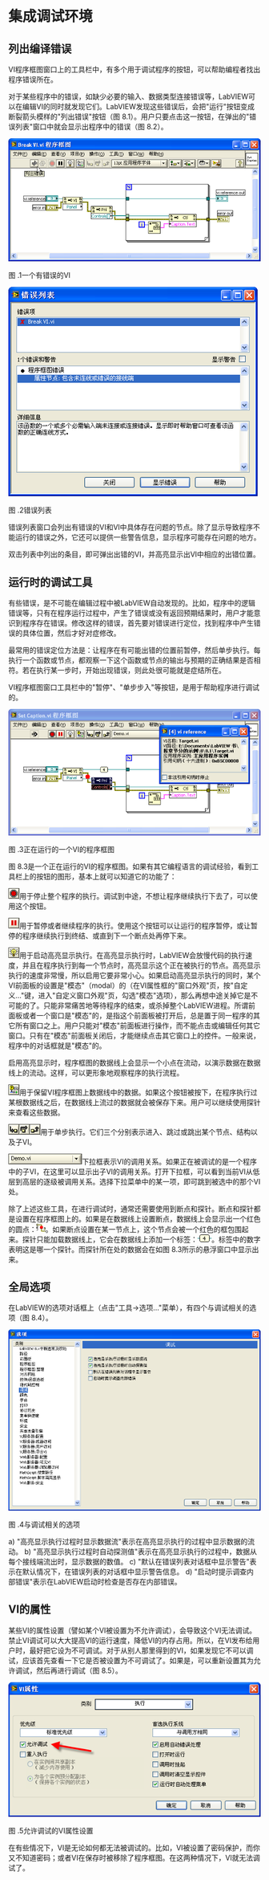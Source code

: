 # 集成调试环境

## 列出编译错误

VI程序框图窗口上的工具栏中，有多个用于调试程序的按钮，可以帮助编程者找出程序错误所在。

对于某些程序中的错误，如缺少必要的输入、数据类型连接错误等，LabVIEW可以在编辑VI的同时就发现它们。LabVIEW发现这些错误后，会把"运行"按钮变成断裂箭头模样的"列出错误"按钮（图
8.1）。用户只要点击这一按钮，在弹出的"错误列表"窗口中就会显示出程序中的错误（图
8.2）。

![](images/image478.png)

图 .1一个有错误的VI

![](images/image479.png)

图 .2错误列表

错误列表窗口会列出有错误的VI和VI中具体存在问题的节点。除了显示导致程序不能运行的错误之外，它还可以提供一些警告信息，显示程序可能存在问题的地方。

双击列表中列出的条目，即可弹出出错的VI，并高亮显示出VI中相应的出错位置。

## 运行时的调试工具

有些错误，是不可能在编辑过程中被LabVIEW自动发现的。比如，程序中的逻辑错误等，只有在程序运行过程中，产生了错误或没有返回预期结果时，用户才能意识到程序存在错误。修改这样的错误，首先要对错误进行定位，找到程序中产生错误的具体位置，然后才好对症修改。

最常用的错误定位方法是：让程序在有可能出错的位置前暂停，然后单步执行。每执行一个函数或节点，都观察一下这个函数或节点的输出与预期的正确结果是否相符。若在执行某一步时，开始出现错误，则此处很可能就是症结所在。

VI程序框图窗口工具栏中的"暂停"、"单步步入"等按钮，是用于帮助程序进行调试的。

![](images/image480.png)

图 .3正在运行的一个VI的程序框图

图
8.3是一个正在运行的VI的程序框图。如果有其它编程语言的调试经验，看到工具栏上的按钮的图形，基本上就可以知道它的功能了：

![](images/image481.png)用于停止整个程序的执行。调试到中途，不想让程序继续执行下去了，可以使用这个按钮。

![](images/image482.png)用于暂停或者继续程序的执行。使用这个按钮可以让运行的程序暂停，或让暂停的程序继续执行到终结、或直到下一个断点处再停下来。

![](images/image483.png)用于启动高亮显示执行。在高亮显示执行时，LabVIEW会放慢代码的执行速度，并且在程序执行到每一个节点时，高亮显示这个正在被执行的节点。高亮显示执行的速度非常慢，所以启用它要非常小心。如果启动高亮显示执行的同时，某个VI前面板的设置是"模态"（modal）的（在VI属性框的"窗口外观"页，按"自定义..."键，进入"自定义窗口外观"页，勾选"模态"选项），那么再想中途关掉它是不可能的了。只能非常痛苦地等待程序的结束，或杀掉整个LabVIEW进程。所谓前面板或者一个窗口是"模态"的，是指这个前面板被打开后，总是置于同一程序的其它所有窗口之上。用户只能对"模态"前面板进行操作，而不能点击或编辑任何其它窗口。只有在"模态"前面板关闭后，才能继续点击其它窗口上的控件。一般来说，程序中的对话框就是"模态"的。

启用高亮显示时，程序框图的数据线上会显示一个小点在流动，以演示数据在数据线上的流动。这样，可以更形象地观察程序的执行流程。

![](images/image484.png)用于保留VI程序框图上数据线中的数据。如果这个按钮被按下，在程序执行过某根数据线之后，在数据线上流过的数据就会被保存下来。用户可以继续使用探针来查看这些数据。

![](images/image485.png)用于单步执行。它们三个分别表示进入、跳过或跳出某个节点、结构以及子VI。

![](images/image486.png)下拉框表示VI的调用关系。如果正在被调试的是一个程序中的子VI，在这里可以显示出子VI的调用关系。打开下拉框，可以看到当前VI从低层到高层的逐级被调用关系。选择下拉菜单中的某一项，即可跳到被选中的那个VI处。

除了上述这些工具，在进行调试时，通常还需要使用到断点和探针。断点和探针都是设置在程序框图上的。如果是在数据线上设置断点，数据线上会显示出一个红色的圆点：![](images/image487.png)。如果断点设置在某一节点上，这个节点会被一个红色的框包围起来。探针只能加载数据线上，它会在数据线上添加一个标签：![](images/image488.png)。标签中的数字表明这是哪一个探针。而探针所在处的数据会在如图
8.3所示的悬浮窗口中显示出来。

## 全局选项

在LabVIEW的选项对话框上（点击"工具-\>选项..."菜单），有四个与调试相关的选项（图
8.4）。

![](images/image489.png)

图 .4与调试相关的选项

a) "高亮显示执行过程时显示数据流"表示在高亮显示执行的过程中显示数据的流动。
b) "高亮显示执行过程时自动探测值"表示在高亮显示执行的过程中，数据从每个接线端流出时，显示数据的数值。
c) "默认在错误列表对话框中显示警告"表示在默认情况下，在错误列表的对话框中显示警告信息。
d) "启动时提示调查内部错误"表示在LabVIEW启动时检查是否存在内部错误。 

## VI的属性

某些VI的属性设置（譬如某个VI被设置为不允许调试），会导致这个VI无法调试。禁止VI调试可以大大提高VI的运行速度，降低VI的内存占用。所以，在VI发布给用户时，最好把它设为不可调试。对于从别人那里得到的VI，如果发现它不可以调试，应该首先查看一下它是否被设置为不可调试了。如果是，可以重新设置其为允许调试，然后再进行调试（图
8.5）。

![](images/image490.png)

图 .5允许调试的VI属性设置

在有些情况下，VI是无论如何都无法被调试的。比如，VI被设置了密码保护，而你又不知道密码；或者VI在保存时被移除了程序框图。在这两种情况下，VI就无法调试了。